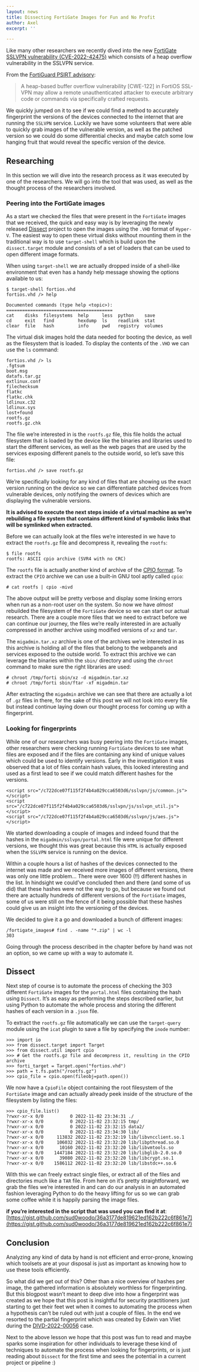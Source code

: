 ```yaml
---
layout: news
title: Dissecting FortiGate Images for Fun and No Profit
author: Axel
excerpt: ''

---
```

Like many other researchers we recently dived into the new [FortiGate SSLVPN vulnerability (CVE-2022-42475)](https://cve.mitre.org/cgi-bin/cvename.cgi?name=CVE-2022-42475) which consists of a heap overflow vulnerability in the SSLVPN service.

From the [FortiGuard PSIRT advisory](https://www.fortiguard.com/psirt/FG-IR-22-398):

> A  heap-based buffer overflow vulnerability \[CWE-122\] in FortiOS SSL-VPN  may allow a remote unauthenticated attacker to execute arbitrary code or  commands via specifically crafted requests.

We  quickly jumped on it to see if we could find a method to accurately  fingerprint the versions of the devices connected to the internet that  are running the `SSLVPN`  service. Luckily we have some volunteers that were able to quickly grab  images of the vulnerable version, as well as the patched version so we  could do some differential checks and maybe catch some low hanging fruit  that would reveal the specific version of the device.

## Researching

In  this section we will dive into the research process as it was executed  by one of the researchers. We will go into the tool that was used, as  well as the thought process of the researchers involved.

### 

### Peering into the FortiGate images

As a start we checked the files that were present in the `FortiGate` images that we received, the quick and easy way is by leveraging the newly released [Dissect](https://github.com/fox-it/dissect) project to open the images using the `.VHD` format of `Hyper-V`. The easiest way to open these virtual disks without mounting them in the traditional way is to use `target-shell` which is build upon the `dissect.target` module and consists of a set of loaders that can be used to open different image formats.

When using `target-shell`  we are actually dropped inside of a shell-like environment that even  has a handy help message showing the options available to us:

    $ target-shell fortios.vhd
    fortios.vhd /> help
    
    Documented commands (type help <topic>):
    ========================================
    cat    disks  filesystems  help     less  python    save
    cd     exit   find         hexdump  ls    readlink  stat
    clear  file   hash         info     pwd   registry  volumes
    

The  virtual disk images hold the data needed for booting the device, as  well as the filesystem that is loaded. To display the contents of the `.VHD` we can use the `ls` command:

    fortios.vhd /> ls
    .fgtsum
    boot.msg
    datafs.tar.gz
    extlinux.conf
    filechecksum
    flatkc
    flatkc.chk
    ldlinux.c32
    ldlinux.sys
    lost+found
    rootfs.gz
    rootfs.gz.chk
    

The file we’re interested in is the `rootfs.gz`  file, this file holds the actual filesystem that is loaded by the  device like the binaries and libraries used to start the different  services, as well as the web pages that are used by the services  exposing different panels to the outside world, so let’s save this file:

    fortios.vhd /> save rootfs.gz
    

We’re  specifically looking for any kind of files that are showing us the  exact version running on the device so we can differentiate patched  devices from vulnerable devices, only notifying the owners of devices  which are displaying the vulnerable versions.

**It  is advised to execute the next steps inside of a virtual machine as  we’re rebuilding a file system that contains different kind of symbolic  links that will be symlinked when extracted.**

Before we can actually look at the files we’re interested in we have to extract the `rootfs.gz` file and decompress it, revealing the `rootfs`:

    $ file rootfs                 
    rootfs: ASCII cpio archive (SVR4 with no CRC)
    

The `rootfs` file is actually another kind of archive of the [CPIO format](https://en.wikipedia.org/wiki/Cpio). To extract the `CPIO` archive we can use a built-in GNU tool aptly called `cpio`:

    # cat rootfs | cpio -mivd
    

The  above output will be pretty verbose and display some linking errors  when run as a non-root user on the system. So now we have _almost_ rebuilded the filesystem of the `FortiGate`  device so we can start our actual research. There are a couple more  files that we need to extract before we can continue our journey, the  files we’re really interested in are actually compressed in another  archive using modified versions of `xz` and `tar`.

The `migadmin.tar.xz`  archive is one of the archives we’re interested in as this archive is  holding all of the files that belong to the webpanels and services  exposed to the outside world. To extract this archive we can leverage  the binaries within the `sbin/` directory and using the `chroot` command to make sure the right libraries are used:

    # chroot /tmp/forti sbin/xz -d migadmin.tar.xz
    # chroot /tmp/forti sbin/ftar -xf migadmin.tar
    

After extracting the `migadmin` archive we can see that there are actually a lot of `.gz`  files in there, for the sake of this post we will not look into every  file but instead continue laying down our thought process for coming up  with a fingerprint.

### 

### Looking for fingerprints

While one of our researchers was busy peering into the `FortiGate` images, other researchers were checking running `FortiGate`  devices to see what files are exposed and if the files are containing  any kind of unique values which could be used to identify versions.  Early in the investigation it was observed that a lot of files contain  hash values, this looked interesting and used as a first lead to see if  we could match different hashes for the versions.

    <script src="/c722dce07f115f2f4b4a029cca6503d6/sslvpn/js/common.js"></script>
    <script src="/c722dce07f115f2f4b4a029cca6503d6/sslvpn/js/sslvpn_util.js"></script>
    <script src="/c722dce07f115f2f4b4a029cca6503d6/sslvpn/js/aes.js"></script>
    

We started downloading a couple of images and indeed found that the hashes in the `migadmin/sslvpn/portal.html` file were unique for different versions, we thought this was great because this `HTML` is actually exposed when the `SSLVPN` service is running on the device.

Within  a couple hours a list of hashes of the devices connected to the  internet was made and we received more images of different versions,  there was only one little problem… There were over 1600 (!!) different  hashes in the list. In hindsight we could’ve concluded then and there  (and some of us did) that these hashes were not the way to go, but  because we found out there are actually hundreds of different versions  of the `FortiGate`  images, some of us were still on the fence of it being possible that  these hashes could give us an insight into the versioning of the  devices.

We decided to give it a go and downloaded a bunch of different images:

    /fortigate_images# find . -name "*.zip" | wc -l
    303
    

Going through the process described in the chapter before by hand was not an option, so we came up with a way to automate it.

## 

## Dissect

Next step of course is to automate the process of checking the 303 different `FortiGate` images for the `portal.html` files containing the hash using `Dissect`.  It’s as easy as performing the steps described earlier, but using  Python to automate the whole process and storing the different hashes of  each version in a `.json` file.

To extract the `rootfs.gz` file automatically we can use the `target-query` module using the `icat` plugin to save a file by specifying the `inode` number:

    >>> import io
    >>> from dissect.target import Target
    >>> from dissect.util import cpio
    >>> # Get the rootfs.gz file and decompress it, resulting in the CPIO archive
    >>> forti_target = Target.open("fortios.vhd")
    >>> path = t.fs.path("/rootfs.gz")
    >>> cpio_file = cpio.open(fileobj=path.open())
    

We now have a `CpioFile` object containing the root filesystem of the `FortiGate` image and can actually already peek inside of the structure of the filesystem by listing the files:

    >>> cpio_file.list()
    ?rwxr-xr-x 0/0          0 2022-11-02 23:34:31 ./ 
    ?rwxr-xr-x 0/0          0 2022-11-02 23:32:15 tmp/ 
    ?rwxr-xr-x 0/0          0 2022-11-02 23:32:15 data2/ 
    ?rwxr-xr-x 0/0          0 2022-11-02 23:34:30 lib/ 
    ?rwxr-xr-x 0/0     113832 2022-11-02 23:32:19 lib/libvncclient.so.1 
    ?rwxr-xr-x 0/0     106032 2022-11-02 23:32:20 lib/libpthread.so.0 
    ?rwxr-xr-x 0/0      10160 2022-11-02 23:32:20 lib/libvmtools.so 
    ?rwxr-xr-x 0/0    1447184 2022-11-02 23:32:20 lib/libglib-2.0.so.0 
    ?rwxr-xr-x 0/0      39080 2022-11-02 23:32:20 lib/libcrypt.so.1 
    ?rwxr-xr-x 0/0    1586112 2022-11-02 23:32:20 lib/libstdc++.so.6
    

With this we can freely extract single files, or extract all of the files and directories much like a `TAR`  file. From here on it’s pretty straightforward, we grab the files we’re  interested in and can do our analysis in an automated fashion  leveraging Python to do the heavy lifting for us so we can grab some  coffee while it is happily parsing the image files.

**if you’re interested in the script that was used you can find it at**: [https://gist.github.com/sud0woodo/36a3177de819621ed162b222c6f861e7](https://gist.github.com/sud0woodo/36a3177de819621ed162b222c6f861e7)

## 

## Conclusion

Analyzing  any kind of data by hand is not efficient and error-prone, knowing  which toolsets are at your disposal is just as important as knowing how  to use these tools efficiently.

So  what did we get out of this? Other than a nice overview of hashes per  image, the gathered information is absolutely worthless for  fingerprinting. But this blogpost wasn’t meant to deep dive into how a  fingerprint was created as we hope that this post is insightful for  security practitioners just starting to get their feet wet when it comes  to automating the process when a hypothesis can’t be ruled out with  just a couple of files. In the end we resorted to the partial  fingerprint which was created by Edwin van Vliet during the [DIVD-2022-00056](https://csirt.divd.nl/cases/DIVD-2022-00056/) case.

Next  to the above lesson we hope that this post was fun to read and maybe  sparks some inspiration for other individuals to leverage these kind of  techniques to automate the process when looking for fingerprints, or is  just reading about `Dissect` for the first time and sees the potential in a current project or pipeline :)